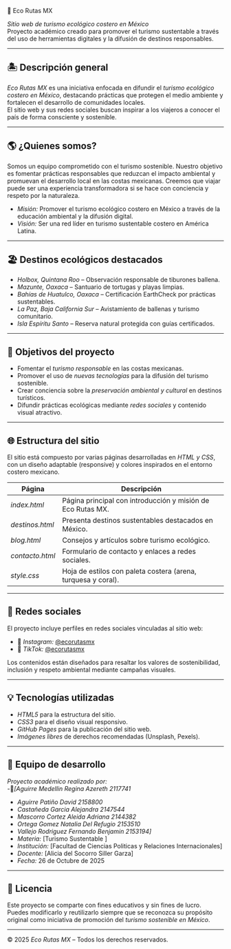  🌊 Eco Rutas MX

*Sitio web de turismo ecológico costero en México*  
Proyecto académico creado para promover el turismo sustentable a través del uso de herramientas digitales y la difusión de destinos responsables.

---

## 🏝️ Descripción general

*Eco Rutas MX* es una iniciativa enfocada en difundir el *turismo ecológico costero en México*, destacando prácticas que protegen el medio ambiente y fortalecen el desarrollo de comunidades locales.  
El sitio web y sus redes sociales buscan inspirar a los viajeros a conocer el país de forma consciente y sostenible.

---

## 🌎 ¿Quienes somos? 

Somos un equipo comprometido con el turismo sostenible. Nuestro objetivo es fomentar prácticas responsables que reduzcan el impacto ambiental y promuevan el desarrollo local en las costas mexicanas.
Creemos que viajar puede ser una experiencia transformadora si se hace con conciencia y respeto por la naturaleza.

- *Misión:* Promover el turismo ecológico costero en México a través de la educación ambiental y la difusión digital.
- *Visión:* Ser una red líder en turismo sustentable costero en América Latina.

---

## 🏖️ Destinos ecológicos destacados

- *Holbox, Quintana Roo* – Observación responsable de tiburones ballena.
- *Mazunte, Oaxaca* – Santuario de tortugas y playas limpias.
- *Bahías de Huatulco, Oaxaca* – Certificación EarthCheck por prácticas sustentables.
- *La Paz, Baja California Sur* – Avistamiento de ballenas y turismo comunitario.
- *Isla Espíritu Santo* – Reserva natural protegida con guías certificados.

---


## 🧭 Objetivos del proyecto

- Fomentar el *turismo responsable* en las costas mexicanas.  
- Promover el uso de *nuevas tecnologías* para la difusión del turismo sostenible.  
- Crear conciencia sobre la *preservación ambiental y cultural* en destinos turísticos.  
- Difundir prácticas ecológicas mediante *redes sociales* y contenido visual atractivo.  

---

## 🌐 Estructura del sitio

El sitio está compuesto por varias páginas desarrolladas en *HTML y CSS*, con un diseño adaptable (responsive) y colores inspirados en el entorno costero mexicano.

| Página | Descripción |
|--------|--------------|
| *index.html* | Página principal con introducción y misión de Eco Rutas MX. |
| *destinos.html* | Presenta destinos sustentables destacados en México. |
| *blog.html* | Consejos y artículos sobre turismo ecológico. |
| *contacto.html* | Formulario de contacto y enlaces a redes sociales. |
| *style.css* | Hoja de estilos con paleta costera (arena, turquesa y coral). |

---

## 📱 Redes sociales

El proyecto incluye perfiles en redes sociales vinculadas al sitio web:  

- 🌿 *Instagram:* [@ecorutasmx](https://www.instagram.com)  
- 🎥 *TikTok:* [@ecorutasmx](https://www.tiktok.com)  

Los contenidos están diseñados para resaltar los valores de sostenibilidad, inclusión y respeto ambiental mediante campañas visuales.

---

## 💡 Tecnologías utilizadas

- *HTML5* para la estructura del sitio.  
- *CSS3* para el diseño visual responsivo.  
- *GitHub Pages* para la publicación del sitio web.  
- *Imágenes libres* de derechos recomendadas (Unsplash, Pexels).  

---

## 📅 Equipo de desarrollo

*Proyecto académico realizado por:*  
-👥*[Aguirre Medellin Regina Azereth 2117741*
- *Aguirre Patiño David 2158800*
- *Castañeda Garcia Alejandra 2147544*
- *Mascorro Cortez Aleida Adriana 2144382*
- *Ortega Gomez Natalia Del Refugio 2153510*
- *Vallejo Rodriguez Fernando Benjamin 2153194]*
- *Materia:* [Turismo Sustentable ]  
- *Institución:* [Facultad de Ciencias Politicas y Relaciones Internacionales]  
- *Docente:* [Alicia del Socorro Siller Garza]  
- *Fecha:* 26 de Octubre de 2025  

---

## 📄 Licencia

Este proyecto se comparte con fines educativos y sin fines de lucro.  
Puedes modificarlo y reutilizarlo siempre que se reconozca su propósito original como iniciativa de promoción del *turismo sostenible en México*.

---

© 2025 *Eco Rutas MX* – Todos los derechos reservados.
